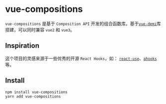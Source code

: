 # vue-compositions

`vue-compositions` 是基于 `Composition API` 开发的组合函数库。基于[`vue-demi`](https://github.com/vueuse/vue-demi)库搭建，可以同时兼容 `vue2` 和 `vue3`。

## Inspiration

这个项目的灵感来源于一些优秀的开源 `React Hooks`，如： [`react-use`](https://github.com/streamich/react-use)、[`ahooks`](https://github.com/alibaba/hooks)等。

## Install

```bash
npm install vue-compositions
yarn add vue-compositions
```
